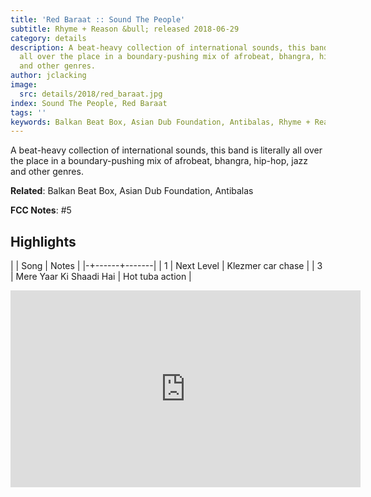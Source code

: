 ```yaml
---
title: 'Red Baraat :: Sound The People'
subtitle: Rhyme + Reason &bull; released 2018-06-29
category: details
description: A beat-heavy collection of international sounds, this band is literally
  all over the place in a boundary-pushing mix of afrobeat, bhangra, hip-hop, jazz
  and other genres.
author: jclacking
image:
  src: details/2018/red_baraat.jpg
index: Sound The People, Red Baraat
tags: ''
keywords: Balkan Beat Box, Asian Dub Foundation, Antibalas, Rhyme + Reason
---
```

A beat-heavy collection of international sounds, this band is literally all over the place in a boundary-pushing mix of afrobeat, bhangra, hip-hop, jazz and other genres.<!--more-->

**Related**: Balkan Beat Box, Asian Dub Foundation, Antibalas

**FCC Notes**: #5

## Highlights

| | Song | Notes |
|-+------+-------|
| 1 | Next Level | Klezmer car chase |
| 3 | Mere Yaar Ki Shaadi Hai | Hot tuba action |

<div class="tlo-detail-video"><iframe width="560" height="315" src="https://www.youtube.com/embed/lgmw41CY1Fo" frameborder="0" allow="autoplay; encrypted-media" allowfullscreen></iframe></div>

